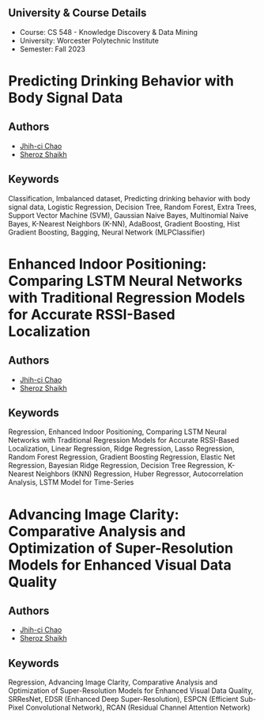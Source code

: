 ## University & Course Details
- Course: CS 548 - Knowledge Discovery & Data Mining
- University: Worcester Polytechnic Institute
- Semester: Fall 2023

# Predicting Drinking Behavior with Body Signal Data

## Authors
- [Jhih-ci Chao](https://github.com/xCaWO4x)
- [Sheroz Shaikh](https://github.com/sherozshaikh)

## Keywords
Classification, Imbalanced dataset, Predicting drinking behavior with body signal data, Logistic Regression, Decision Tree, Random Forest, Extra Trees, Support Vector Machine (SVM), Gaussian Naive Bayes, Multinomial Naive Bayes, K-Nearest Neighbors (K-NN), AdaBoost, Gradient Boosting, Hist Gradient Boosting, Bagging, Neural Network (MLPClassifier)



# Enhanced Indoor Positioning: Comparing LSTM Neural Networks with Traditional Regression Models for Accurate RSSI-Based Localization

## Authors
- [Jhih-ci Chao](https://github.com/xCaWO4x)
- [Sheroz Shaikh](https://github.com/sherozshaikh)

## Keywords
Regression, Enhanced Indoor Positioning, Comparing LSTM Neural Networks with Traditional Regression Models for Accurate RSSI-Based Localization, Linear Regression, Ridge Regression, Lasso Regression, Random Forest Regression, Gradient Boosting Regression, Elastic Net Regression, Bayesian Ridge Regression, Decision Tree Regression, K-Nearest Neighbors (KNN) Regression, Huber Regressor, Autocorrelation Analysis, LSTM Model for Time-Series



# Advancing Image Clarity: Comparative Analysis and Optimization of Super-Resolution Models for Enhanced Visual Data Quality

## Authors
- [Jhih-ci Chao](https://github.com/xCaWO4x)
- [Sheroz Shaikh](https://github.com/sherozshaikh)

## Keywords
Regression, Advancing Image Clarity, Comparative Analysis and Optimization of Super-Resolution Models for Enhanced Visual Data Quality, SRResNet, EDSR (Enhanced Deep Super-Resolution), ESPCN (Efficient Sub-Pixel Convolutional Network), RCAN (Residual Channel Attention Network)
